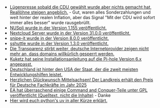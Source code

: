 * [Lügenpresse sobald die CDU gewählt wurde aber nichts gemacht hat, Reallöhne steigen angeblich.](https://blog.fefe.de/?ts=99403ac7) - Gut, waren alles Sonderzahlungen und weit hinter der realen Inflation, aber das Signal "Mit der CDU wird sofort immer alles besser" wurde rausgebrüllt.
* [NUSpli wurde in der Version 1.155 veröffentlicht.](https://github.com/V10lator/NUSspli/releases/tag/v1.155)
* [Nextcloud Server wurde in der Version 31.0.0 veröffentlicht.](https://github.com/nextcloud/server/releases/tag/v31.0.0)
* [snipe-it wurde in der Version 8.0.0 veröffentlicht.](https://github.com/snipe/snipe-it/releases/tag/v8.0.0)
* [sshuttle wurde in der Version 1.3.0 veröffentlicht.](https://github.com/sshuttle/sshuttle/releases/tag/v1.3.0)
* [Die Transparenz stirbt weiter, deutsche Internetprovider zeigen nicht mehr an, dass domains willkürlich gesperrt werden.](https://netzpolitik.org/2025/netzsperren-provider-verstecken-welche-domains-sie-sperren/)
* [Kuketz hat seine Installationsanleitung auf die Pi-hole Version 6.x angepasst.](https://www.kuketz-blog.de/pi-hole-version-6-x-installations-und-konfigurationsanleitung-aktualisiert/)
* [Deutschland ist hinter den USA der Staat, der die zweit meisten Entwicklungshilfen leistet.](https://blog.fefe.de/?ts=993f297e)
* [Herzlichen Glückwunsch Mittelsachsen! Der Landkreis erhält den Preis für Deutsche Fachkräfte im Jahr 2025](https://www.youtube.com/watch?v=32T7mZg93HA)
* [EA hat überraschend einige Command and Conquer-Teile unter GPL veröffentlicht (Quelltext, nicht die Inhalte)](https://www.phoronix.com/news/EA-Open-Source-CnC-Red-Alert) - Danke
* [Hier wird euch python's uv in aller Kürze erklärt.](https://pythonfriday.dev/2025/02/268-manage-projects-with-uv/)
